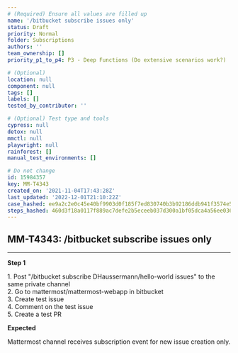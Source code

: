 ```yaml
---
# (Required) Ensure all values are filled up
name: '/bitbucket subscribe issues only'
status: Draft
priority: Normal
folder: Subscriptions
authors: ''
team_ownership: []
priority_p1_to_p4: P3 - Deep Functions (Do extensive scenarios work?)

# (Optional)
location: null
component: null
tags: []
labels: []
tested_by_contributor: ''

# (Optional) Test type and tools
cypress: null
detox: null
mmctl: null
playwright: null
rainforest: []
manual_test_environments: []

# Do not change
id: 15984357
key: MM-T4343
created_on: '2021-11-04T17:43:28Z'
last_updated: '2022-12-01T21:10:22Z'
case_hashed: ee9a2c2e0c45e40bf9903d0f185f7ed830740b3b92186ddb941f3574e57d14344ed6e5f7dd02bb8975461bc8e62e72d4
steps_hashed: 460d3f18a0117f889ac7defe2b5eceeb037d300a1bf05dca4a56ee036a04ca405ddb8eab1d0e7291b91454842ae6b0cc
---
```


<!-- (Auto-generated) Based on frontmatter's "key" and "name" -->

## MM-T4343: /bitbucket subscribe issues only

---

**Step 1**

1\. Post "/bitbucket subscribe DHaussermann/hello-world issues" to the same private channel\
2\. Go to mattermost/mattermost-webapp in bitbucket\
3\. Create test issue\
4\. Comment on the test issue\
5\. Create a test PR

**Expected**

Mattermost channel receives subscription event for new issue creation only.
